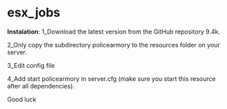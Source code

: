 # esx_jobs

**Instalation**:
1_Download the latest version from the GitHub repository 9.4k.

2_Only copy the subdirectory policearmory to the resources folder on your server.

3_Edit config file

4_Add start policearmory in server.cfg (make sure you start this resource after all dependencies).


Good luck

